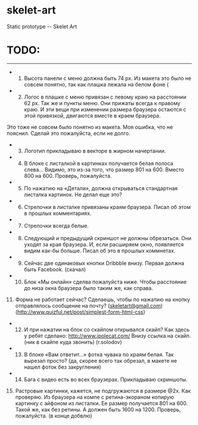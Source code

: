 skelet-art
==========

Static prototype -- Skelet Art


# TODO:

---

+ 1) Высота панели с меню должна быть 74 px. Из макета это было не совсем понятно, так как плашка лежала на белом фоне (

+ 2) Логос в плашке с меню привязан с левому краю на расстоянии 62 px. Так же и пункты меню. Они прижаты всегда к правому краю. И эти вещи при изменении размера браузера остаются с этой привязкой, двигаются вместе в краем браузера.

Это тоже не совсем было понятно из макета. Моя ошибка, что не пояснил. Сделай это пожалуйста, если не долго.

+ 3) Логотип прикладываю в векторе в жирном начертании.

+ 4) В блоке с листалкой в картинках получается белая полоса слева… Видимо, это из-за того, что размер 801 на 600. Вместо 800 на 600. Проверь, пожалуйста.

+ 5) По нажатию на «Детали», должна открываться стандартная листалка картинок. Не делал еще это?

+ 6) Стрелочки в листалке привязаны краям браузера. Писал об этом в прошлых комментариях.

+ 7) Стрелочки всегда белые.

+ 8) Следующий и предыдущий скриншот не должны обрезаться. Они уходят за края браузера. И, если расширяем окно, появляется видим как-бы больше. Писал об это в прошлых коммнетах.

+ 9) Сейчас две одинаковых кнопки Dribbble внизу. Первая должна быть Facebook. (скачал)

+ 10) Блок «Мы онлайн» сделва пожалуйста ниже. Чтобы расстояние до низа окна браузера было таким же, как справа.

11) Форма не работает сейчас? Сделаешь, чтобы по нажатию на кнопку отправлялось сообщение на почту? (skeletart@gmail.com) (http://www.quizful.net/post/simplest-form-html-css)

+ 12) И при нажатии на блок со скайпом открывался скайп? Как здесь у ребят сделано: http://www.ipolecat.com/ Внизу ссылка на скайп. (ник в скайпе куда звонить) (r.solodov)

+ 13) В блоке «Вам ответит…» фотка чувака по краям белая. Так вырезал просто? (да, скорее всего так обрезал, в макете не нашел фоток без закругления)

+ 14) Бага с видео есть во всех браузерах. Прикладываю скриншоты.

15) Растровые картинки, кажется, не подгружаются в размере @2x. Как проверяю. Из браузера на компе с ретина-экораном копирую картинку с айфоном из листалки. Ее размер получается 801 на 600. Такой же, как без ретины. А должен быть 1600 на 1200. Проверь, пожалуйста. (в конце добвлю)
